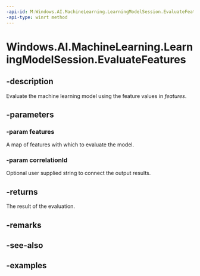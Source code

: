 ```yaml
---
-api-id: M:Windows.AI.MachineLearning.LearningModelSession.EvaluateFeatures(Windows.Foundation.Collections.IMap{System.String,System.Object},System.String)
-api-type: winrt method
---
```


<!-- Method syntax.
public LearningModelEvaluationResult LearningModelSession.EvaluateFeatures(IMap<Object> features, String correlationId)
-->

# Windows.AI.MachineLearning.LearningModelSession.EvaluateFeatures

## -description
Evaluate the machine learning model using the feature values in *features*.

## -parameters
### -param features
A map of features with which to evaluate the model.

### -param correlationId
Optional user supplied string to connect the output results.

## -returns
The result of the evaluation.

## -remarks

## -see-also

## -examples
